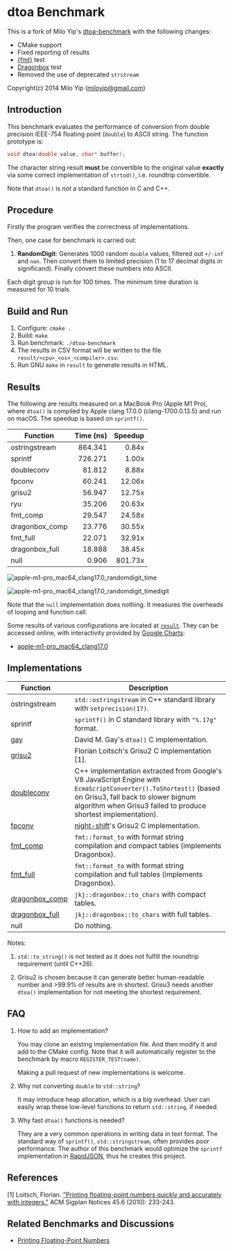 # dtoa Benchmark

This is a fork of Milo Yip's [dtoa-benchmark](https://github.com/miloyip/dtoa-benchmark) with the following changes:

* CMake support
* Fixed reporting of results
* [{fmt}](https://github.com/fmtlib/fmt) test
* [Dragonbox](https://github.com/jk-jeon/dragonbox) test
* Removed the use of deprecated `strstream`

Copyright(c) 2014 Milo Yip (miloyip@gmail.com)

## Introduction

This benchmark evaluates the performance of conversion from double precision IEEE-754 floating point (`double`) to ASCII string. The function prototype is:

~~~~~~~~cpp
void dtoa(double value, char* buffer);
~~~~~~~~

The character string result **must** be convertible to the original value **exactly** via some correct implementation of `strtod()`, i.e. roundtrip convertible.

Note that `dtoa()` is *not* a standard function in C and C++.

## Procedure

Firstly the program verifies the correctness of implementations.

Then, one case for benchmark is carried out:

1. **RandomDigit**: Generates 1000 random `double` values, filtered out `+/-inf` and `nan`. Then convert them to limited precision (1 to 17 decimal digits in significand). Finally convert these numbers into ASCII.

Each digit group is run for 100 times. The minimum time duration is measured for 10 trials.

## Build and Run

1. Configure: `cmake .`
2. Build: `make`
3. Run benchmark: `./dtoa-benchmark`
4. The results in CSV format will be written to the file `result/<cpu>_<os>_<compiler>.csv`.
5. Run GNU `make` in `result` to generate results in HTML.

## Results

The following are results measured on a MacBook Pro (Apple M1 Pro), where `dtoa()` is compiled by Apple clang 17.0.0 (clang-1700.0.13.5) and run on macOS. The speedup is based on `sprintf()`.

| Function          | Time (ns) | Speedup   |
|-------------------|----------:|----------:|
| ostringstream     | 864.341   | 0.84x     |
| sprintf           | 726.271   | 1.00x     |
| doubleconv        | 81.812    | 8.88x     |
| fpconv            | 60.241    | 12.06x    |
| grisu2            | 56.947    | 12.75x    |
| ryu               | 35.206    | 20.63x    |
| fmt_comp          | 29.547    | 24.58x    |
| dragonbox_comp    | 23.776    | 30.55x    |
| fmt_full          | 22.071    | 32.91x    |
| dragonbox_full    | 18.888    | 38.45x    |
| null              | 0.906     | 801.73x   |

![apple-m1-pro_mac64_clang17.0_randomdigit_time](https://github.com/user-attachments/assets/032ce868-b89f-4984-b7fd-1e8d12a0c0c7)

![apple-m1-pro_mac64_clang17.0_randomdigit_timedigit](https://github.com/user-attachments/assets/05a735c1-d189-4ddd-b3c3-3a20d7396e82)

Note that the `null` implementation does nothing. It measures the overheads of looping and function call.

Some results of various configurations are located at [`result`](https://github.com/fmtlib/dtoa-benchmark/tree/master/result). They can be accessed online, with interactivity provided by [Google Charts](https://developers.google.com/chart/):

* [apple-m1-pro_mac64_clang17.0](https://fmtlib.github.io/dtoa-benchmark/result/apple-m1-pro_mac64_clang17.0.html)

## Implementations

Function      | Description
--------------|-----------
ostringstream | `std::ostringstream` in C++ standard library with `setprecision(17)`.
sprintf       | `sprintf()` in C standard library with `"%.17g"` format.
[gay](http://www.netlib.org/fp/) | David M. Gay's `dtoa()` C implementation.
[grisu2](http://florian.loitsch.com/publications/bench.tar.gz?attredirects=0)        | Florian Loitsch's Grisu2 C implementation [1].
[doubleconv](https://code.google.com/p/double-conversion/)    |  C++ implementation extracted from Google's V8 JavaScript Engine with `EcmaScriptConverter().ToShortest()` (based on Grisu3, fall back to slower bignum algorithm when Grisu3 failed to produce shortest implementation).
[fpconv](https://github.com/night-shift/fpconv)        | [night-shift](https://github.com/night-shift)'s  Grisu2 C implementation.
[fmt_comp](https://github.com/fmtlib/fmt) | `fmt::format_to` with format string compilation and compact tables (implements Dragonbox).
[fmt_full](https://github.com/fmtlib/fmt) | `fmt::format_to` with format string compilation and full tables (implements Dragonbox).
[dragonbox_comp](https://github.com/jk-jeon/dragonbox) | `jkj::dragonbox::to_chars` with compact tables.
[dragonbox_full](https://github.com/jk-jeon/dragonbox) | `jkj::dragonbox::to_chars` with full tables.
null          | Do nothing.

Notes:

1. `std::to_string()` is not tested as it does not fulfill the roundtrip requirement (until C++26).

2. Grisu2 is chosen because it can generate better human-readable number and >99.9% of results are in shortest. Grisu3 needs another `dtoa()` implementation for not meeting the shortest requirement.

## FAQ

1. How to add an implementation?
   
   You may clone an existing implementation file. And then modify it and add to the CMake config. Note that it will automatically register to the benchmark by macro `REGISTER_TEST(name)`.

   Making a pull request of new implementations is welcome.

2. Why not converting `double` to `std::string`?

   It may introduce heap allocation, which is a big overhead. User can easily wrap these low-level functions to return `std::string`, if needed.

3. Why fast `dtoa()` functions is needed?

   They are a very common operations in writing data in text format. The standard way of `sprintf()`, `std::stringstream`, often provides poor performance. The author of this benchmark would optimize the `sprintf` implementation in [RapidJSON](https://github.com/miloyip/rapidjson/), thus he creates this project.

## References

[1] Loitsch, Florian. ["Printing floating-point numbers quickly and accurately with integers."](http://florian.loitsch.com/publications/dtoa-pldi2010.pdf) ACM Sigplan Notices 45.6 (2010): 233-243.

## Related Benchmarks and Discussions

* [Printing Floating-Point Numbers](http://www.ryanjuckett.com/programming/printing-floating-point-numbers/)
